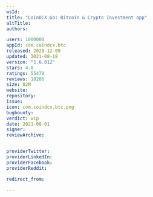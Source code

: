 ```yaml
---
wsId: 
title: "CoinDCX Go: Bitcoin & Crypto Investment app"
altTitle: 
authors:

users: 1000000
appId: com.coindcx.btc
released: 2020-12-09
updated: 2021-08-18
version: "1.6.012"
stars: 4.0
ratings: 55470
reviews: 18206
size: 82M
website: 
repository: 
issue: 
icon: com.coindcx.btc.png
bugbounty: 
verdict: wip
date: 2021-08-01
signer: 
reviewArchive:


providerTwitter: 
providerLinkedIn: 
providerFacebook: 
providerReddit: 

redirect_from:

---
```



